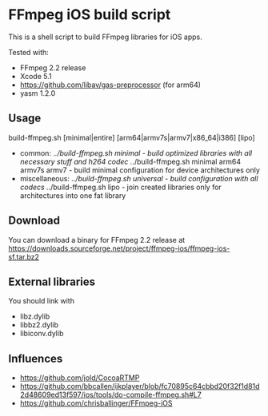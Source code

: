 # FFmpeg iOS build script

This is a shell script to build FFmpeg libraries for iOS apps.

Tested with:

* FFmpeg 2.2 release
* Xcode 5.1
* https://github.com/libav/gas-preprocessor (for arm64)
* yasm 1.2.0

## Usage

build-ffmpeg.sh [minimal|entire] [arm64|armv7s|armv7|x86_64|i386] [lipo] 

* common:
.*./build-ffmpeg.sh minimal - build optimized libraries with all necessary stuff and h264 codec 
.*./build-ffmpeg.sh minimal arm64 armv7s armv7 - build minimal configuration for device architectures only 
* miscellaneous: 
.*./build-ffmpeg.sh universal - build configuration with all codecs 
.*./build-ffmpeg.sh lipo - join created libraries only for architectures into one fat library

## Download

You can download a binary for FFmpeg 2.2 release at https://downloads.sourceforge.net/project/ffmpeg-ios/ffmpeg-ios-sf.tar.bz2

## External libraries

You should link with

* libz.dylib
* libbz2.dylib
* libiconv.dylib

## Influences

* https://github.com/jold/CocoaRTMP
* https://github.com/bbcallen/ijkplayer/blob/fc70895c64cbbd20f32f1d81d2d48609ed13f597/ios/tools/do-compile-ffmpeg.sh#L7
* https://github.com/chrisballinger/FFmpeg-iOS